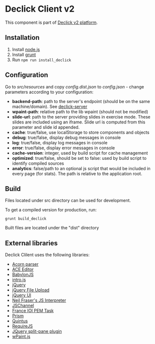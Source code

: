 # Declick Client v2

This component is part of [Declick v2 platform](https://github.com/colombbus/declick-v2).


## Installation
1. Install [node.js](https://nodejs.org/)
2. Install [grunt](http://gruntjs.com)
3. Run `npm run install_declick`

## Configuration

Go to *src/resources* and copy *config.dist.json* to *config.json* - change parameters according to your configuration:
* **backend-path**: path to the server's endpoint (should be on the same machine/domain). See [declick-server](https://github.com/colombbus/declick-server-v2)
* **wpaint-path**: relative path to the lib wpaint (should not be modified)
* **slide-url**: path to the server providing slides in exercise mode. These slides are included using an iframe. Slide url is computed from this parameter and slide id appended.
* **cache**: true/false, use localStorage to store components and objects
* **debug**: true/false, display debug messages in console 
* **log**: true/false, display log messages in console
* **error**: true/false, display error messages in console
* **cache-version**: integer, used by build script for cache management
* **optimized**: true/false, should be set to false: used by build script to identify compiled sources
* **analytics**: false/path to an optional js script that would be included in every page (for stats). The path is relative to the application root.


## Build

Files located under src directory can be used for development. 

To get a compiled version for production, run:
```
grunt build_declick
```
Built files are located under the "dist" directory

## External libraries

Declick Clilent uses the following libraries:
* [Acorn parser](https://github.com/ternjs/acorn)
* [ACE Editor](https://ace.c9.io/)
* [BabylonJS](http://babylonjs.com)
* [intro.js](http://introjs.com/)
* [jQuery](https://jquery.com)
* [jQuery File Upload](https://blueimp.github.io/jQuery-File-Upload/)
* [jQuery UI](https://jqueryui.com)
* [Neil Fraser's JS Interpreter](https://github.com/NeilFraser/JS-Interpreter)
* [JSChannel](https://github.com/mozilla/jschannel)
* [France IOI PEM Task](https://github.com/France-ioi/pem-task)
* [Prism](http://prismjs.com)
* [Quintus](http://www.html5quintus.com)
* [RequireJS](http://requirejs.org)
* [JQuery split-pane plugin](https://github.com/shagstrom/split-pane)
* [wPaint.js](http://wpaint.websanova.com)